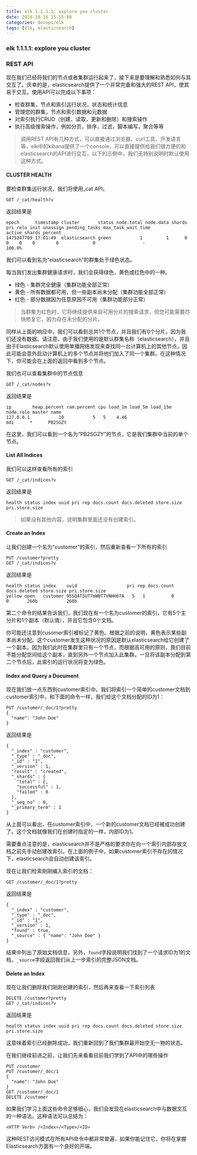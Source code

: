 ```yaml
---
title: elk 1.1.1.1: explore you cluster
date: 2018-10-16 15:55:00
categories: devops/elk
tags: [elk, elasticsearch]
---
```

### elk 1.1.1.1: explore you cluster

### REST API
现在我们已经将我们的节点或者集群运行起来了，接下来是要理解和熟悉如何与其交互了。庆幸的是，elasticsearch提供了一个非常完备和强大的REST API，使其易于交互。使用API可以完成以下事项：
- 检查群集，节点和索引运行状况，状态和统计信息
- 管理您的群集，节点和索引数据和元数据
- 对索引执行CRUD（创建，读取，更新和删除）和搜索操作
- 执行高级搜索操作，例如分页，排序，过滤，脚本编写，聚合等等

> 调用REST API有几种方式，可以直接通过浏览器、curl工具、开发语言等，elk中的kibana提供了一个console，可以直接提供给我们很方便的和elasticsearch的API进行交互，以下的示例中，我们无特别说明时默认使用这种方式。

#### CLUSTER HEALTH
要检查群集运行状况，我们将使用_cat API。
```
GET /_cat/health?v
```
返回结果是
```
epoch      timestamp cluster       status node.total node.data shards pri relo init unassign pending_tasks max_task_wait_time active_shards_percent
1475247709 17:01:49  elasticsearch green           1         1      0   0    0    0        0             0                  -                100.0%
```
我们可以看到名为“elasticsearch”的群集处于绿色状态。

每当我们发出集群健康请求时，我们会获得绿色，黄色或红色中的一种。

- 绿色 - 集群完全健康（集群功能全部正常）
- 黄色 - 所有数据都可用，但一些副本尚未分配（集群功能全部正常）
- 红色 - 部分数据因为任意原因不可用（集群功能部分正常）

> 当群集为红色时，它将继续提供来自可用分片的搜索请求，但您可能需要尽快修复它，因为存在未分配的分片。

同样从上面的响应中，我们可以看到总共1个节点，并且我们有0个分片，因为我们还没有数据。请注意，由于我们使用的是默认群集名称（elasticsearch），并且由于Elasticsearch默认使用单播网络发现来查找同一台计算机上的其他节点，因此可能会意外启动计算机上的多个节点并将他们加入了同一个集群。在这种情况下，你可能会在上面的返回中看到多个节点。

我们也可以查看集群中的节点信息
```
GET /_cat/nodes?v
```
返回结果是
```
ip        heap.percent ram.percent cpu load_1m load_5m load_15m node.role master name
127.0.0.1           10           5   5    4.46                        mdi      *      PB2SGZY
```
在这里，我们可以看到一个名为“PB2SGZY”的节点，它是我们集群中当前的单个节点。


#### List All Indices
我们可以这样查看所有的索引
```
GET /_cat/indices?v
```
返回结果是
```
health status index uuid pri rep docs.count docs.deleted store.size pri.store.size
```
> 如果没有其他内容，说明集群里面还没有创建索引。

#### Create an Index
让我们创建一个名为“customer”的索引，然后重新查看一下所有的索引
```
PUT /customer?pretty
GET /_cat/indices?v
```
返回结果是
```
health status index    uuid                   pri rep docs.count docs.deleted store.size pri.store.size
yellow open   customer 95SQ4TSUT7mWBT7VNHH67A   5   1          0            0       260b           260b
```
第二个命令的结果告诉我们，我们现在有一个名为customer的索引，它有5个主分片和1个副本（默认值），并且它包含0个文档。

你可能还注意到cusomer索引被标记了黄色。根据之前的说明，黄色表示某些副本尚未分配。这个customer发生这种状况的原因是默认elasticsearch给它创建了一个副本。因为我们此时在集群里只有一个节点，而根据高可用的原则，我们目前不能分配空间给这个副本，直到另外一个节点加入此集群。一旦将该副本分配到第二个节点后，此索引的运行状况将变为绿色。


#### Index and Query a Document
现在我们放一点东西到customer索引中。我们将索引一个简单的customer文档到customer索引中，和下面的命令一样，我们给这个文档分配的ID为1：
```
PUT /customer/_doc/1?pretty
{
  "name": "John Doe"
}
```
返回结果是
```
{
  "_index" : "customer",
  "_type" : "_doc",
  "_id" : "1",
  "_version" : 1,
  "result" : "created",
  "_shards" : {
    "total" : 2,
    "successful" : 1,
    "failed" : 0
  },
  "_seq_no" : 0,
  "_primary_term" : 1
}
```
从上面可以看出，在customer索引中，一个新的customer文档已经被成功创建了。这个文档就像我们在创建时指定的一样，内部ID为1。

需要重点注意的是，elasticsearch并不是严格的要求你在向一个索引内部存放文档之前先手动创建改索引。在上面的例子中，如果customer索引不存在的情况下，elasticsearch会自动创建该索引。

现在让我们检索刚刚编入索引的文档：
```
GET /customer/_doc/1?pretty
```
返回结果是
```
{
  "_index" : "customer",
  "_type" : "_doc",
  "_id" : "1",
  "_version" : 1,
  "found" : true,
  "_source" : { "name": "John Doe" }
}
```
结果中列出了原始文档信息，另外，`found`字段说明我们找到了一个请求ID为1的文档，`_source`字段返回我们从上一步索引的完整JSON文档。


#### Delete an Index
现在让我们删除我们刚刚创建的索引，然后再来查看一下索引列表
```
DELETE /customer?pretty
GET /_cat/indices?v
```
返回结果是
```
health status index uuid pri rep docs.count docs.deleted store.size pri.store.size
```
这意味着索引已经删除成功，我们重新回到了我们集群最开始空无一物的状态。

在我们继续前进之前，让我们先来看看目前我们学到了API中的哪些操作
```
PUT /customer
PUT /customer/_doc/1
{
  "name": "John Doe"
}
GET /customer/_doc/1
DELETE /customer
```
如果我们学习上面这些命令足够细心，我们会发现在elasticsearch中与数据交互的一种语法。这种语法可以总结为：
```
<HTTP Verb> /<Index>/<Type>/<ID>
```
这种REST访问模式在所有API命令中都非常普遍，如果你能记住它，你将在掌握Elasticsearch方面有一个良好的开端。